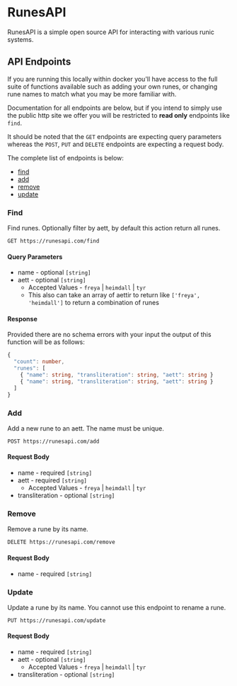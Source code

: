 # RunesAPI

RunesAPI is a simple open source API for interacting with various
runic systems.

## API Endpoints

If you are running this locally within docker you'll have access to the full
suite of functions available such as adding your own runes, or changing rune
names to match what you may be more familiar with.

Documentation for all endpoints are below, but if you intend to simply use the
public http site we offer you will be restricted to **read only** endpoints like
`find`.

It should be noted that the `GET` endpoints are expecting query parameters whereas
the `POST`, `PUT` and `DELETE` endpoints are expecting a request body.

The complete list of endpoints is below:

- [find](#find)
- [add](#add)
- [remove](#remove)
- [update](#update)

### Find

Find runes. Optionally filter by aett, by default this action return all runes.

```http
GET https://runesapi.com/find
```

#### Query Parameters

- name - optional `[string]`
- aett - optional `[string]`
  - Accepted Values - `freya` | `heimdall` | `tyr`
  - This also can take an array of aettir to return like `['freya', 'heimdall']` to return a combination of runes

#### Response

Provided there are no schema errors with your input the output of this
function will be as follows:

```ts
{
  "count": number,
  "runes": [
    { "name": string, "transliteration": string, "aett": string }
    { "name": string, "transliteration": string, "aett": string }
  ]
}
```

### Add

Add a new rune to an aett. The name must be unique.

```http
POST https://runesapi.com/add
```

#### Request Body

- name - required `[string]`
- aett - required `[string]`
  - Accepted Values - `freya` | `heimdall` | `tyr`
- transliteration - optional `[string]`

### Remove

Remove a rune by its name.

```http
DELETE https://runesapi.com/remove
```

#### Request Body

- name - required `[string]`

### Update

Update a rune by its name. You cannot use this endpoint to rename a rune.

```http
PUT https://runesapi.com/update
```

#### Request Body

- name - required `[string]`
- aett - optional `[string]`
  - Accepted Values - `freya` | `heimdall` | `tyr`
- transliteration - optional `[string]`
